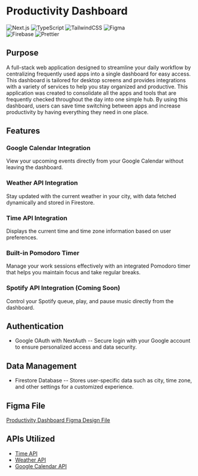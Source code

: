 # Productivity Dashboard

![Next.js](https://img.shields.io/badge/next.js-000000?style=for-the-badge&logo=nextdotjs&logoColor=white)
![TypeScript](https://img.shields.io/badge/typescript-%23407ACC.svg?style=for-the-badge&logo=typescript&logoColor=white)
![TailwindCSS](https://img.shields.io/badge/tailwindcss-%2338B2AC.svg?style=for-the-badge&logo=tailwind-css&logoColor=white)
![Figma](https://img.shields.io/badge/figma-%23F24E1E.svg?style=for-the-badge&logo=figma&logoColor=white)
<br/>
![Firebase](https://img.shields.io/badge/firebase-ffca28?style=for-the-badge&logo=firebase&logoColor=white)
![Prettier](https://img.shields.io/badge/prettier-1A2C34?style=for-the-badge&logo=prettier&logoColor=F7BA3E)

## Purpose

A full-stack web application designed to streamline your daily workflow by centralizing frequently used apps into a single dashboard for easy access. This dashboard is tailored for desktop screens and provides integrations with a variety of services to help you stay organized and productive. This application was created to consolidate all the apps and tools that are frequently checked throughout the day into one simple hub. By using this dashboard, users can save time switching between apps and increase productivity by having everything they need in one place.

## Features

### Google Calendar Integration

View your upcoming events directly from your Google Calendar without leaving the dashboard.

### Weather API Integration

Stay updated with the current weather in your city, with data fetched dynamically and stored in Firestore.

### Time API Integration

Displays the current time and time zone information based on user preferences.

### Built-in Pomodoro Timer

Manage your work sessions effectively with an integrated Pomodoro timer that helps you maintain focus and take regular breaks.

### Spotify API Integration (Coming Soon)

Control your Spotify queue, play, and pause music directly from the dashboard.

## Authentication

- Google OAuth with NextAuth -- Secure login with your Google account to ensure personalized access and data security.

## Data Management

- Firestore Database -- Stores user-specific data such as city, time zone, and other settings for a customized experience.

## Figma File

[Productivity Dashboard Figma Design File](https://www.figma.com/design/irfTxN9Co5K7FnqzDAURoW/Productivity-Dashboard?node-id=0-1&t=K4RBuyMneL6GRmAx-1)

## APIs Utilized

- [Time API](https://timeapi.io/)
- [Weather API](https://www.weatherapi.com/)
- [Google Calendar API](https://developers.google.com/calendar/api/guides/overview)
